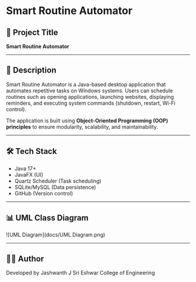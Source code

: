 # Smart Routine Automator

## 📌 Project Title
**Smart Routine Automator**

---

## 📖 Description
Smart Routine Automator is a Java-based desktop application that automates repetitive tasks on Windows systems. Users can schedule routines such as opening applications, launching websites, displaying reminders, and executing system commands (shutdown, restart, Wi-Fi control).  

The application is built using **Object-Oriented Programming (OOP) principles** to ensure modularity, scalability, and maintainability.

---

## 🛠️ Tech Stack
- Java 17+  
- JavaFX (UI)  
- Quartz Scheduler (Task scheduling)  
- SQLite/MySQL (Data persistence)  
- GitHub (Version control)

---

## 📊 UML Class Diagram
![UML Diagram](docs/UML Diagram.png)

---
## 👨‍💻 Author
Developed by Jashwanth J
Sri Eshwar College of Engineering
